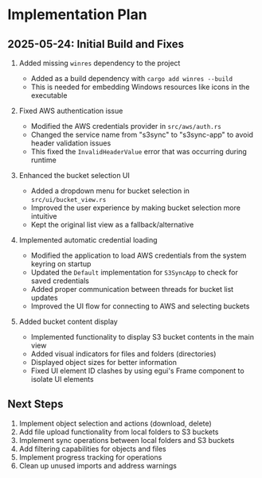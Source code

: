 # Implementation Plan

## 2025-05-24: Initial Build and Fixes

1. Added missing `winres` dependency to the project
   - Added as a build dependency with `cargo add winres --build`
   - This is needed for embedding Windows resources like icons in the executable

2. Fixed AWS authentication issue
   - Modified the AWS credentials provider in `src/aws/auth.rs`
   - Changed the service name from "s3sync" to "s3sync-app" to avoid header validation issues
   - This fixed the `InvalidHeaderValue` error that was occurring during runtime

3. Enhanced the bucket selection UI
   - Added a dropdown menu for bucket selection in `src/ui/bucket_view.rs`
   - Improved the user experience by making bucket selection more intuitive
   - Kept the original list view as a fallback/alternative

4. Implemented automatic credential loading
   - Modified the application to load AWS credentials from the system keyring on startup
   - Updated the `Default` implementation for `S3SyncApp` to check for saved credentials
   - Added proper communication between threads for bucket list updates
   - Improved the UI flow for connecting to AWS and selecting buckets

5. Added bucket content display
   - Implemented functionality to display S3 bucket contents in the main view
   - Added visual indicators for files and folders (directories)
   - Displayed object sizes for better information
   - Fixed UI element ID clashes by using egui's Frame component to isolate UI elements

## Next Steps

1. Implement object selection and actions (download, delete)
2. Add file upload functionality from local folders to S3 buckets
3. Implement sync operations between local folders and S3 buckets
4. Add filtering capabilities for objects and files
5. Implement progress tracking for operations
6. Clean up unused imports and address warnings
